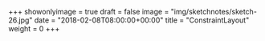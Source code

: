 +++
showonlyimage = true
draft = false
image = "img/sketchnotes/sketch-26.jpg"
date = "2018-02-08T08:00:00+00:00"
title = "ConstraintLayout"
weight = 0
+++

